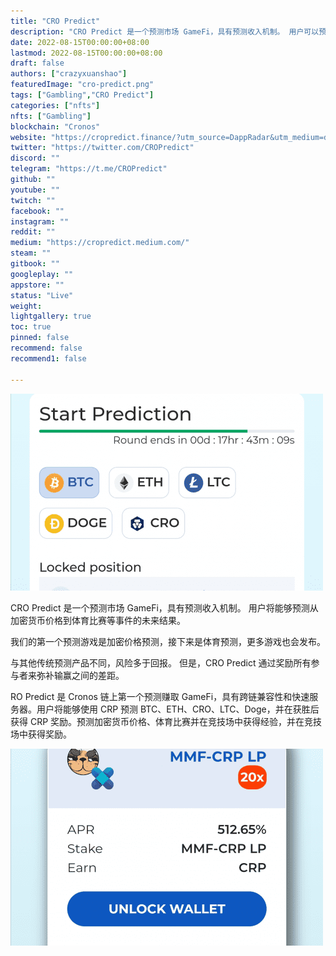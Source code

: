 ```yaml
---
title: "CRO Predict"
description: "CRO Predict 是一个预测市场 GameFi，具有预测收入机制。 用户可以预测从加密货币到体育比赛的事件的未来结果。"
date: 2022-08-15T00:00:00+08:00
lastmod: 2022-08-15T00:00:00+08:00
draft: false
authors: ["crazyxuanshao"]
featuredImage: "cro-predict.png"
tags: ["Gambling","CRO Predict"]
categories: ["nfts"]
nfts: ["Gambling"]
blockchain: "Cronos"
website: "https://cropredict.finance/?utm_source=DappRadar&utm_medium=deeplink&utm_campaign=visit-website"
twitter: "https://twitter.com/CROPredict"
discord: ""
telegram: "https://t.me/CROPredict"
github: ""
youtube: ""
twitch: ""
facebook: ""
instagram: ""
reddit: ""
medium: "https://cropredict.medium.com/"
steam: ""
gitbook: ""
googleplay: ""
appstore: ""
status: "Live"
weight: 
lightgallery: true
toc: true
pinned: false
recommend: false
recommend1: false

---
```


![disan](disan.png)

<p>CRO Predict 是一个预测市场 GameFi，具有预测收入机制。 用户将能够预测从加密货币价格到体育比赛等事件的未来结果。</p>
<p>我们的第一个预测游戏是加密价格预测，接下来是体育预测，更多游戏也会发布。</p>
<p>与其他传统预测产品不同，风险多于回报。 但是，CRO Predict 通过奖励所有参与者来弥补输赢之间的差距。</p>

RO Predict 是 Cronos 链上第一个预测赚取 GameFi，具有跨链兼容性和快速服务器。用户将能够使用 CRP 预测 BTC、ETH、CRO、LTC、Doge，并在获胜后获得 CRP 奖励。预测加密货币价格、体育比赛并在竞技场中获得经验，并在竞技场中获得奖励。

![dsiani](dsiani.png)